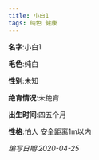 ```yaml
---
title: 小白1
tags: 纯色 健康 
---
```


**名字**:小白1

**毛色**:纯白

**性别**:未知

**绝育情况**:未绝育

**出生时间**:四五个月

**性格**:怕人 安全距离1m以内

*编写日期:2020-04-25*

